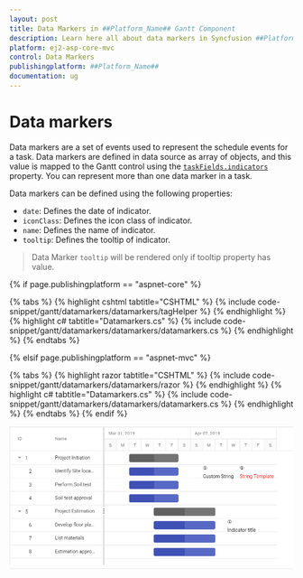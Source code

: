 ```yaml
---
layout: post
title: Data Markers in ##Platform_Name## Gantt Component
description: Learn here all about data markers in Syncfusion ##Platform_Name## Gantt component of Syncfusion Essential JS 2 and more.
platform: ej2-asp-core-mvc
control: Data Markers
publishingplatform: ##Platform_Name##
documentation: ug
---
```



# Data markers

Data markers are a set of events used to represent the schedule events for a task. Data markers are defined in data source as array of objects, and this value is mapped to the Gantt control using the [`taskFields.indicators`](https://help.syncfusion.com/cr/aspnetcore-js2/Syncfusion.EJ2.Gantt.GanttTaskFields.html#Syncfusion_EJ2_Gantt_GanttTaskFields_Indicators) property. You can represent more than one data marker in a task.

Data markers can be defined using the following properties:

* `date`: Defines the date of indicator.
* `iconClass`: Defines the icon class of indicator.
* `name`: Defines the name of indicator.
* `tooltip`: Defines the tooltip of indicator.

> Data Marker `tooltip` will be rendered only if tooltip property has value.


{% if page.publishingplatform == "aspnet-core" %}

{% tabs %}
{% highlight cshtml tabtitle="CSHTML" %}
{% include code-snippet/gantt/datamarkers/datamarkers/tagHelper %}
{% endhighlight %}
{% highlight c# tabtitle="Datamarkers.cs" %}
{% include code-snippet/gantt/datamarkers/datamarkers/datamarkers.cs %}
{% endhighlight %}
{% endtabs %}

{% elsif page.publishingplatform == "aspnet-mvc" %}

{% tabs %}
{% highlight razor tabtitle="CSHTML" %}
{% include code-snippet/gantt/datamarkers/datamarkers/razor %}
{% endhighlight %}
{% highlight c# tabtitle="Datamarkers.cs" %}
{% include code-snippet/gantt/datamarkers/datamarkers/datamarkers.cs %}
{% endhighlight %}
{% endtabs %}
{% endif %}



![Alt text](images/indicators.PNG)
